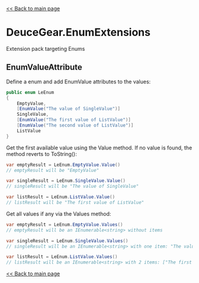 ﻿[<< Back to main page](../readme.md)

# DeuceGear.EnumExtensions

Extension pack targeting Enums

## EnumValueAttribute

Define a enum and add EnumValue attributes to the values:
```cs
public enum LeEnum
{
    EmptyValue,
    [EnumValue("The value of SingleValue")] 
    SingleValue,
    [EnumValue("The first value of ListValue")]
    [EnumValue("The second value of ListValue")] 
    ListValue
}
```

Get the first available value using the Value method. If no value is found, the method reverts to ToString():
```cs
var emptyResult = LeEnum.EmptyValue.Value()
// emptyResult will be "EmptyValue"

var singleResult = LeEnum.SingleValue.Value()
// singleResult will be "The value of SingleValue"

var listResult = LeEnum.ListValue.Value()
// listResult will be "The first value of ListValue"
```

Get all values if any via the Values method:
```cs
var emptyResult = LeEnum.EmptyValue.Values()
// emptyResult will be an IEnumerable<string> without items

var singleResult = LeEnum.SingleValue.Values()
// singleResult will be an IEnumerable<string> with one item: "The value of SingleValue"

var listResult = LeEnum.ListValue.Values()
// listResult will be an IEnumerable<string> with 2 items: ["The first value of ListValue", "The second value of ListValue"]
```

[<< Back to main page](../readme.md)